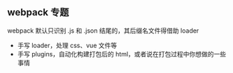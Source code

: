 ## webpack 专题

webpack 默认只识别 .js 和 .json 结尾的，其后缀名文件得借助 loader

- 手写 loader，处理 css、vue 文件等
- 手写 plugins，自动化构建打包后的 html，或者说在打包过程中你想做的一些事情
